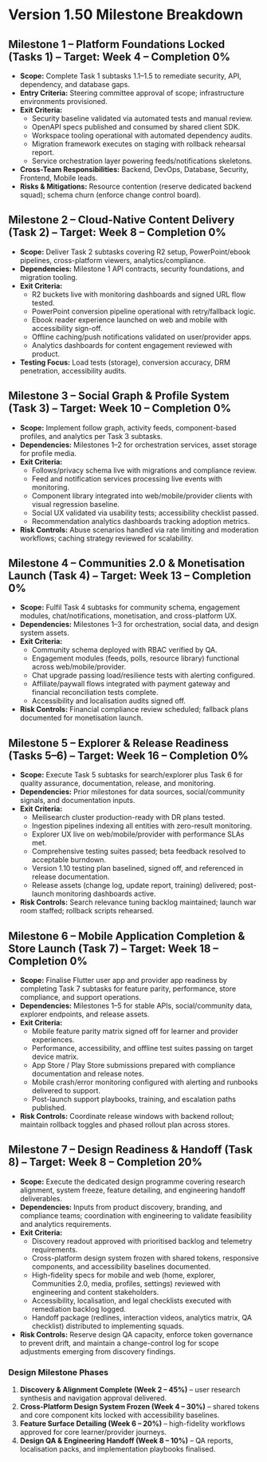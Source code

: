 # Version 1.50 Milestone Breakdown

## Milestone 1 – Platform Foundations Locked (Tasks 1) – Target: Week 4 – Completion 0%
- **Scope:** Complete Task 1 subtasks 1.1–1.5 to remediate security, API, dependency, and database gaps.
- **Entry Criteria:** Steering committee approval of scope; infrastructure environments provisioned.
- **Exit Criteria:**
  - Security baseline validated via automated tests and manual review.
  - OpenAPI specs published and consumed by shared client SDK.
  - Workspace tooling operational with automated dependency audits.
  - Migration framework executes on staging with rollback rehearsal report.
  - Service orchestration layer powering feeds/notifications skeletons.
- **Cross-Team Responsibilities:** Backend, DevOps, Database, Security, Frontend, Mobile leads.
- **Risks & Mitigations:** Resource contention (reserve dedicated backend squad); schema churn (enforce change control board).

## Milestone 2 – Cloud-Native Content Delivery (Task 2) – Target: Week 8 – Completion 0%
- **Scope:** Deliver Task 2 subtasks covering R2 setup, PowerPoint/ebook pipelines, cross-platform viewers, analytics/compliance.
- **Dependencies:** Milestone 1 API contracts, security foundations, and migration tooling.
- **Exit Criteria:**
  - R2 buckets live with monitoring dashboards and signed URL flow tested.
  - PowerPoint conversion pipeline operational with retry/fallback logic.
  - Ebook reader experience launched on web and mobile with accessibility sign-off.
  - Offline caching/push notifications validated on user/provider apps.
  - Analytics dashboards for content engagement reviewed with product.
- **Testing Focus:** Load tests (storage), conversion accuracy, DRM penetration, accessibility audits.

## Milestone 3 – Social Graph & Profile System (Task 3) – Target: Week 10 – Completion 0%
- **Scope:** Implement follow graph, activity feeds, component-based profiles, and analytics per Task 3 subtasks.
- **Dependencies:** Milestones 1–2 for orchestration services, asset storage for profile media.
- **Exit Criteria:**
  - Follows/privacy schema live with migrations and compliance review.
  - Feed and notification services processing live events with monitoring.
  - Component library integrated into web/mobile/provider clients with visual regression baseline.
  - Social UX validated via usability tests; accessibility checklist passed.
  - Recommendation analytics dashboards tracking adoption metrics.
- **Risk Controls:** Abuse scenarios handled via rate limiting and moderation workflows; caching strategy reviewed for scalability.

## Milestone 4 – Communities 2.0 & Monetisation Launch (Task 4) – Target: Week 13 – Completion 0%
- **Scope:** Fulfil Task 4 subtasks for community schema, engagement modules, chat/notifications, monetisation, and cross-platform UX.
- **Dependencies:** Milestones 1–3 for orchestration, social data, and design system assets.
- **Exit Criteria:**
  - Community schema deployed with RBAC verified by QA.
  - Engagement modules (feeds, polls, resource library) functional across web/mobile/provider.
  - Chat upgrade passing load/resilience tests with alerting configured.
  - Affiliate/paywall flows integrated with payment gateway and financial reconciliation tests complete.
  - Accessibility and localisation audits signed off.
- **Risk Controls:** Financial compliance review scheduled; fallback plans documented for monetisation launch.

## Milestone 5 – Explorer & Release Readiness (Tasks 5–6) – Target: Week 16 – Completion 0%
- **Scope:** Execute Task 5 subtasks for search/explorer plus Task 6 for quality assurance, documentation, release, and monitoring.
- **Dependencies:** Prior milestones for data sources, social/community signals, and documentation inputs.
- **Exit Criteria:**
  - Meilisearch cluster production-ready with DR plans tested.
  - Ingestion pipelines indexing all entities with zero-result monitoring.
  - Explorer UX live on web/mobile/provider with performance SLAs met.
  - Comprehensive testing suites passed; beta feedback resolved to acceptable burndown.
  - Version 1.10 testing plan baselined, signed off, and referenced in release documentation.
  - Release assets (change log, update report, training) delivered; post-launch monitoring dashboards active.
- **Risk Controls:** Search relevance tuning backlog maintained; launch war room staffed; rollback scripts rehearsed.

## Milestone 6 – Mobile Application Completion & Store Launch (Task 7) – Target: Week 18 – Completion 0%
- **Scope:** Finalise Flutter user app and provider app readiness by completing Task 7 subtasks for feature parity, performance, store compliance, and support operations.
- **Dependencies:** Milestones 1–5 for stable APIs, social/community data, explorer endpoints, and release assets.
- **Exit Criteria:**
  - Mobile feature parity matrix signed off for learner and provider experiences.
  - Performance, accessibility, and offline test suites passing on target device matrix.
  - App Store / Play Store submissions prepared with compliance documentation and release notes.
  - Mobile crash/error monitoring configured with alerting and runbooks delivered to support.
  - Post-launch support playbooks, training, and escalation paths published.
- **Risk Controls:** Coordinate release windows with backend rollout; maintain rollback toggles and phased rollout plan across stores.

## Milestone 7 – Design Readiness & Handoff (Task 8) – Target: Week 8 – Completion 20%
- **Scope:** Execute the dedicated design programme covering research alignment, system freeze, feature detailing, and engineering handoff deliverables.
- **Dependencies:** Inputs from product discovery, branding, and compliance teams; coordination with engineering to validate feasibility and analytics requirements.
- **Exit Criteria:**
  - Discovery readout approved with prioritised backlog and telemetry requirements.
  - Cross-platform design system frozen with shared tokens, responsive components, and accessibility baselines documented.
  - High-fidelity specs for mobile and web (home, explorer, Communities 2.0, media, profiles, settings) reviewed with engineering and content stakeholders.
  - Accessibility, localisation, and legal checklists executed with remediation backlog logged.
  - Handoff package (redlines, interaction videos, analytics matrix, QA checklist) distributed to implementing squads.
- **Risk Controls:** Reserve design QA capacity, enforce token governance to prevent drift, and maintain a change-control log for scope adjustments emerging from discovery findings.

### Design Milestone Phases
1. **Discovery & Alignment Complete (Week 2 – 45%)** – user research synthesis and navigation approval delivered.
2. **Cross-Platform Design System Frozen (Week 4 – 30%)** – shared tokens and core component kits locked with accessibility baselines.
3. **Feature Surface Detailing (Week 6 – 20%)** – high-fidelity workflows approved for core learner/provider journeys.
4. **Design QA & Engineering Handoff (Week 8 – 10%)** – QA reports, localisation packs, and implementation playbooks finalised.

